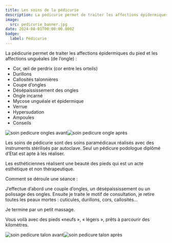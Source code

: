 ```yaml
---
title: Les soins de la pédicurie
description: La pédicurie permet de traiter les affections épidermiques du pied et les affections unguéales (de l’ongle).
image:
  src: pedicurie_banner.jpg
date: 2024-08-01T00:00:00.000Z
badge:
  label: Pédicurie
---
```


La pédicurie permet de traiter les affections épidermiques du pied et les affections unguéales (de l’ongle) :

- Cor, œil de perdrix (cor entre les orteils)
- Durillons
- Callosités talonnières
- Coupe d’ongles
- Désépaississement des ongles
- Ongle incarné
- Mycose unguéale et épidermique
- Verrue
- Hypersudation
- Ampoules
- Conseils

![soin pedicure ongles avant](/pedicurie_avant_2.jpg)![soin pedicure ongle après](/pedicurie_apres_2.jpg)

Les soins de pédicurie sont des soins paramédicaux réalisés avec des instruments stérilisés par autoclave. Seul un pédicure podologue diplômé d’Etat est apte à les réaliser.

Les esthéticiennes réalisent une beauté des pieds qui est un acte esthétique et non thérapeutique.

Comment se déroule une séance :

J’effectue d’abord une couple d’ongles, un désépaississement ou un polissage des ongles. Ensuite je traite le motif de consultation, je retire toutes les peaux mortes : cuticules, durillons, cors, callosités…

Je termine par un petit massage.

Vous voilà avec des pieds «neufs », « légers », prêts à parcourir des kilomètres.

![soin pedicure talon avant](/pedicurie_avant_1.jpg)![soin pedicure talon après](/pedicurie_apres_1.jpg)
